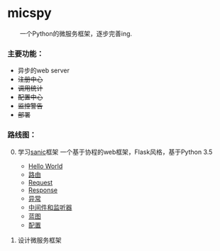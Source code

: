 # micspy
&emsp;&emsp;一个Python的微服务框架，逐步完善ing.

### 主要功能：
- 异步的web server
- ~~注册中心~~
- ~~调用统计~~
- ~~配置中心~~
- ~~监控警告~~
- ~~部署~~

### 路线图：
0. 学习[sanic][1]框架 一个基于协程的web框架，Flask风格，基于Python 3.5
   - [Hello World](./test/sanic/docs/getted_started.md)
   - [路由](./test/sanic/docs/routing.md)
   - [Request](./test/sanic/docs/request_data.md)
   - [Response](./test/sanic/docs/response.md)
   - [异常](./test/sanic/docs/exceptions.md)
   - [中间件和监听器](./test/sanic/docs/middleware.md)
   - [蓝图](./test/sanic/docs/blurprints.md)
   - [配置](./test/sanic/docs/config.md)

0. 设计微服务框架

[1]: https://github.com/channelcat/sanic "sanic"